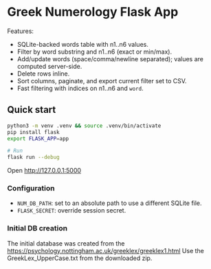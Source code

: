 # Greek Numerology Flask App

Features:
- SQLite-backed words table with n1..n6 values.
- Filter by word substring and n1..n6 (exact or min/max).
- Add/update words (space/comma/newline separated); values are computed server-side.
- Delete rows inline.
- Sort columns, paginate, and export current filter set to CSV.
- Fast filtering with indices on n1..n6 and `word`.

## Quick start

```bash
python3 -m venv .venv && source .venv/bin/activate
pip install flask
export FLASK_APP=app

# Run
flask run --debug
```

Open http://127.0.0.1:5000

### Configuration

- `NUM_DB_PATH`: set to an absolute path to use a different SQLite file.
- `FLASK_SECRET`: override session secret.

### Initial DB creation

The initial database was created from the https://psychology.nottingham.ac.uk/greeklex/greeklex1.html
Use the GreekLex_UpperCase.txt from the downloaded zip.